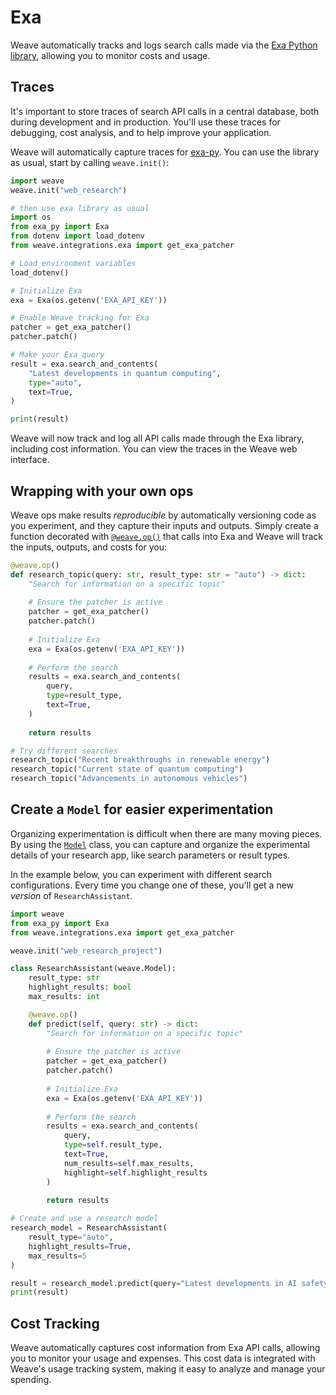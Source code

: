 # Exa

Weave automatically tracks and logs search calls made via the [Exa Python library](https://github.com/exaai/exa-py), allowing you to monitor costs and usage.

## Traces

It's important to store traces of search API calls in a central database, both during development and in production. You'll use these traces for debugging, cost analysis, and to help improve your application.

Weave will automatically capture traces for [exa-py](https://github.com/exaai/exa-py). You can use the library as usual, start by calling `weave.init()`:

```python
import weave
weave.init("web_research")

# then use exa library as usual
import os
from exa_py import Exa
from dotenv import load_dotenv
from weave.integrations.exa import get_exa_patcher

# Load environment variables
load_dotenv()

# Initialize Exa
exa = Exa(os.getenv('EXA_API_KEY'))

# Enable Weave tracking for Exa
patcher = get_exa_patcher()
patcher.patch()

# Make your Exa query
result = exa.search_and_contents(
    "Latest developments in quantum computing",
    type="auto",
    text=True,
)

print(result)
```

Weave will now track and log all API calls made through the Exa library, including cost information. You can view the traces in the Weave web interface.

## Wrapping with your own ops

Weave ops make results *reproducible* by automatically versioning code as you experiment, and they capture their inputs and outputs. Simply create a function decorated with [`@weave.op()`](/guides/tracking/ops) that calls into Exa and Weave will track the inputs, outputs, and costs for you:

```python
@weave.op()
def research_topic(query: str, result_type: str = "auto") -> dict:
    "Search for information on a specific topic"
    
    # Ensure the patcher is active
    patcher = get_exa_patcher()
    patcher.patch()
    
    # Initialize Exa
    exa = Exa(os.getenv('EXA_API_KEY'))
    
    # Perform the search
    results = exa.search_and_contents(
        query,
        type=result_type,
        text=True,
    )
    
    return results

# Try different searches
research_topic("Recent breakthroughs in renewable energy")
research_topic("Current state of quantum computing")
research_topic("Advancements in autonomous vehicles")
```

## Create a `Model` for easier experimentation

Organizing experimentation is difficult when there are many moving pieces. By using the [`Model`](/guides/core-types/models) class, you can capture and organize the experimental details of your research app, like search parameters or result types.

In the example below, you can experiment with different search configurations. Every time you change one of these, you'll get a new _version_ of `ResearchAssistant`.

```python
import weave
from exa_py import Exa
from weave.integrations.exa import get_exa_patcher

weave.init("web_research_project")

class ResearchAssistant(weave.Model):
    result_type: str
    highlight_results: bool
    max_results: int

    @weave.op()
    def predict(self, query: str) -> dict:
        "Search for information on a specific topic"
        
        # Ensure the patcher is active
        patcher = get_exa_patcher()
        patcher.patch()
        
        # Initialize Exa
        exa = Exa(os.getenv('EXA_API_KEY'))
        
        # Perform the search
        results = exa.search_and_contents(
            query,
            type=self.result_type,
            text=True,
            num_results=self.max_results,
            highlight=self.highlight_results
        )
        
        return results

# Create and use a research model
research_model = ResearchAssistant(
    result_type="auto",
    highlight_results=True,
    max_results=5
)

result = research_model.predict(query="Latest developments in AI safety")
print(result)
```

## Cost Tracking

Weave automatically captures cost information from Exa API calls, allowing you to monitor your usage and expenses. This cost data is integrated with Weave's usage tracking system, making it easy to analyze and manage your spending.